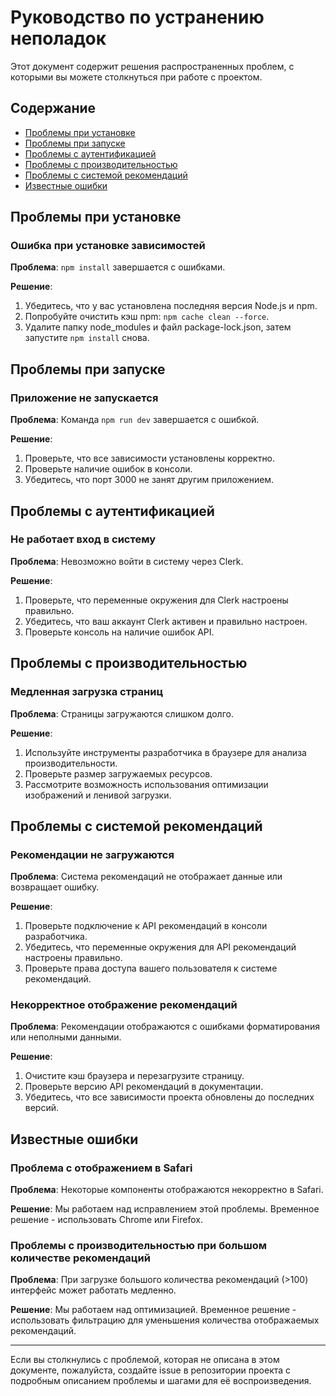 # Руководство по устранению неполадок

Этот документ содержит решения распространенных проблем, с которыми вы можете столкнуться при работе с проектом.

## Содержание

- [Проблемы при установке](#проблемы-при-установке)
- [Проблемы при запуске](#проблемы-при-запуске)
- [Проблемы с аутентификацией](#проблемы-с-аутентификацией)
- [Проблемы с производительностью](#проблемы-с-производительностью)
- [Проблемы с системой рекомендаций](#проблемы-с-системой-рекомендаций)
- [Известные ошибки](#известные-ошибки)

## Проблемы при установке

### Ошибка при установке зависимостей

**Проблема**: `npm install` завершается с ошибками.

**Решение**:

1. Убедитесь, что у вас установлена последняя версия Node.js и npm.
2. Попробуйте очистить кэш npm: `npm cache clean --force`.
3. Удалите папку node_modules и файл package-lock.json, затем запустите `npm install` снова.

## Проблемы при запуске

### Приложение не запускается

**Проблема**: Команда `npm run dev` завершается с ошибкой.

**Решение**:

1. Проверьте, что все зависимости установлены корректно.
2. Проверьте наличие ошибок в консоли.
3. Убедитесь, что порт 3000 не занят другим приложением.

## Проблемы с аутентификацией

### Не работает вход в систему

**Проблема**: Невозможно войти в систему через Clerk.

**Решение**:

1. Проверьте, что переменные окружения для Clerk настроены правильно.
2. Убедитесь, что ваш аккаунт Clerk активен и правильно настроен.
3. Проверьте консоль на наличие ошибок API.

## Проблемы с производительностью

### Медленная загрузка страниц

**Проблема**: Страницы загружаются слишком долго.

**Решение**:

1. Используйте инструменты разработчика в браузере для анализа производительности.
2. Проверьте размер загружаемых ресурсов.
3. Рассмотрите возможность использования оптимизации изображений и ленивой загрузки.

## Проблемы с системой рекомендаций

### Рекомендации не загружаются

**Проблема**: Система рекомендаций не отображает данные или возвращает ошибку.

**Решение**:

1. Проверьте подключение к API рекомендаций в консоли разработчика.
2. Убедитесь, что переменные окружения для API рекомендаций настроены правильно.
3. Проверьте права доступа вашего пользователя к системе рекомендаций.

### Некорректное отображение рекомендаций

**Проблема**: Рекомендации отображаются с ошибками форматирования или неполными данными.

**Решение**:

1. Очистите кэш браузера и перезагрузите страницу.
2. Проверьте версию API рекомендаций в документации.
3. Убедитесь, что все зависимости проекта обновлены до последних версий.

## Известные ошибки

### Проблема с отображением в Safari

**Проблема**: Некоторые компоненты отображаются некорректно в Safari.

**Решение**: Мы работаем над исправлением этой проблемы. Временное решение - использовать Chrome или Firefox.

### Проблемы с производительностью при большом количестве рекомендаций

**Проблема**: При загрузке большого количества рекомендаций (>100) интерфейс может работать медленно.

**Решение**: Мы работаем над оптимизацией. Временное решение - использовать фильтрацию для уменьшения количества отображаемых рекомендаций.

---

Если вы столкнулись с проблемой, которая не описана в этом документе, пожалуйста, создайте issue в репозитории проекта с подробным описанием проблемы и шагами для её воспроизведения.
